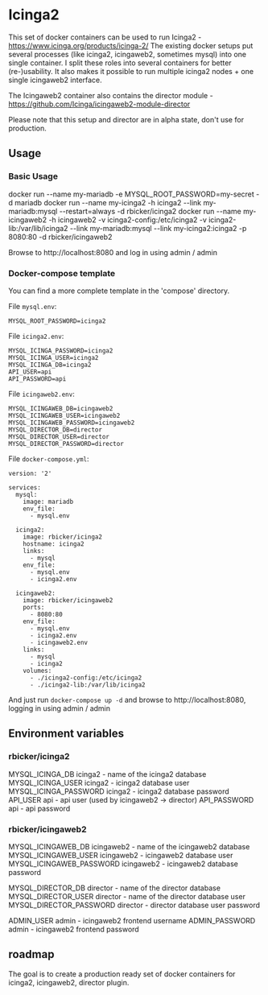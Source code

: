 # Icinga2
This set of docker containers can be used to run Icinga2 - https://www.icinga.org/products/icinga-2/
The existing docker setups put several processes (like icinga2, icingaweb2, sometimes mysql) into one single container.
I split these roles into several containers for better (re-)usability. It also makes it possible to run multiple icinga2 nodes + one single icingaweb2 interface.

The Icingaweb2 container also contains the director module - https://github.com/Icinga/icingaweb2-module-director

Please note that this setup and director are in alpha state, don't use for production.

## Usage
### Basic Usage
docker run --name my-mariadb -e MYSQL_ROOT_PASSWORD=my-secret -d mariadb
docker run --name my-icinga2 -h icinga2 --link my-mariadb:mysql --restart=always -d rbicker/icinga2
docker run --name my-icingaweb2 -h icingaweb2 -v icinga2-config:/etc/icinga2 -v icinga2-lib:/var/lib/icinga2  --link my-mariadb:mysql --link my-icinga2:icinga2 -p 8080:80 -d rbicker/icingaweb2

Browse to http://localhost:8080 and log in using admin / admin

### Docker-compose template

You can find a more complete template in the 'compose' directory.

File `mysql.env`:

```
MYSQL_ROOT_PASSWORD=icinga2
```

File `icinga2.env`:

```
MYSQL_ICINGA_PASSWORD=icinga2
MYSQL_ICINGA_USER=icinga2
MYSQL_ICINGA_DB=icinga2
API_USER=api
API_PASSWORD=api
```

File `icingaweb2.env`:

```
MYSQL_ICINGAWEB_DB=icingaweb2
MYSQL_ICINGAWEB_USER=icingaweb2
MYSQL_ICINGAWEB_PASSWORD=icingaweb2
MYSQL_DIRECTOR_DB=director
MYSQL_DIRECTOR_USER=director
MYSQL_DIRECTOR_PASSWORD=director
```

File `docker-compose.yml`:

```
version: '2'

services:
  mysql:
    image: mariadb
    env_file:
      - mysql.env

  icinga2:
    image: rbicker/icinga2
    hostname: icinga2
    links:
      - mysql
    env_file:
      - mysql.env
      - icinga2.env

  icingaweb2:
    image: rbicker/icingaweb2
    ports:
      - 8080:80
    env_file:
      - mysql.env
      - icinga2.env
      - icingaweb2.env
    links:
      - mysql
      - icinga2
    volumes:
      - ./icinga2-config:/etc/icinga2
      - ./icinga2-lib:/var/lib/icinga2
```

And just run `docker-compose up -d` and browse to http://localhost:8080, logging in using admin / admin

## Environment variables
### rbicker/icinga2
MYSQL_ICINGA_DB icinga2 - name of the icinga2 database
MYSQL_ICINGA_USER icinga2 - icinga2 database user
MYSQL_ICINGA_PASSWORD icinga2 - icinga2 database password
API_USER api - api user (used by icingaweb2 -> director)
API_PASSWORD api - api password

### rbicker/icingaweb2
MYSQL_ICINGAWEB_DB icingaweb2 - name of the icingaweb2 database
MYSQL_ICINGAWEB_USER icingaweb2 - icingaweb2 database user
MYSQL_ICINGAWEB_PASSWORD icingaweb2 - icingaweb2 database password

MYSQL_DIRECTOR_DB director - name of the director database
MYSQL_DIRECTOR_USER director - name of the director database user
MYSQL_DIRECTOR_PASSWORD director - director database user password

ADMIN_USER admin - icingaweb2 frontend username
ADMIN_PASSWORD admin - icingaweb2 frontend password

## roadmap
The goal is to create a production ready set of docker containers for icinga2, icingaweb2, director plugin.
